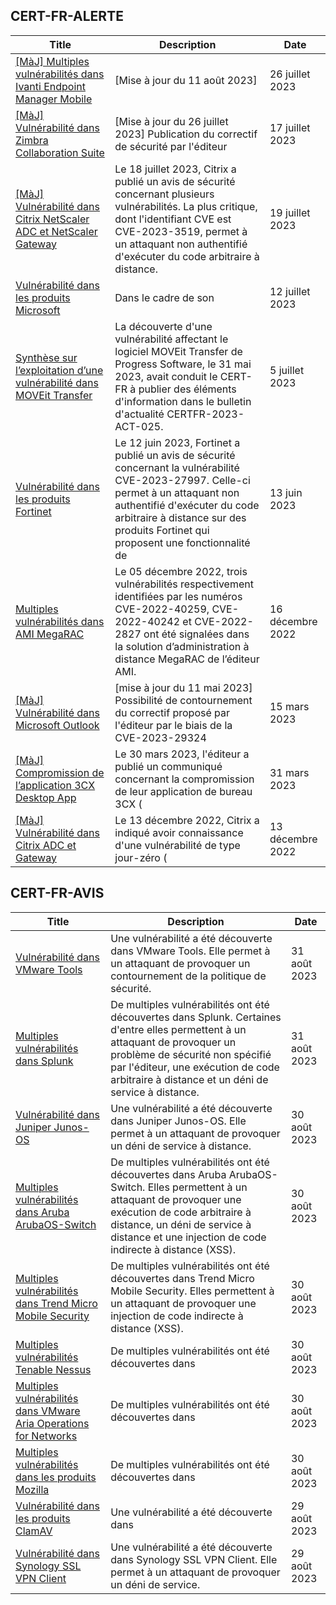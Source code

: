 
## CERT-FR-ALERTE
|Title|Description|Date|
|---|---|---|
| [[MàJ] Multiples vulnérabilités dans Ivanti Endpoint Manager Mobile](https://www.cert.ssi.gouv.fr/alerte/CERTFR-2023-ALE-009/) | [Mise à jour du 11 août 2023]  | 26 juillet 2023 |
| [[MàJ] Vulnérabilité dans Zimbra Collaboration Suite](https://www.cert.ssi.gouv.fr/alerte/CERTFR-2023-ALE-007/) | [Mise à jour du 26 juillet 2023] Publication du correctif de sécurité par l'éditeur | 17 juillet 2023 |
| [[MàJ] Vulnérabilité dans Citrix NetScaler ADC et NetScaler Gateway](https://www.cert.ssi.gouv.fr/alerte/CERTFR-2023-ALE-008/) | Le 18 juillet 2023, Citrix a publié un avis de sécurité concernant plusieurs vulnérabilités. La plus critique, dont l'identifiant CVE est CVE-2023-3519, permet à un attaquant non authentifié d'exécuter du code arbitraire à distance. | 19 juillet 2023 |
| [Vulnérabilité dans les produits Microsoft](https://www.cert.ssi.gouv.fr/alerte/CERTFR-2023-ALE-006/) | Dans le cadre de son  | 12 juillet 2023 |
| [Synthèse sur l’exploitation d’une vulnérabilité dans MOVEit Transfer](https://www.cert.ssi.gouv.fr/alerte/CERTFR-2023-ALE-005/) | La découverte d'une vulnérabilité affectant le logiciel MOVEit Transfer de Progress Software, le 31 mai 2023, avait conduit le CERT-FR à publier des éléments d'information dans le bulletin d'actualité CERTFR-2023-ACT-025. | 5 juillet 2023 |
| [Vulnérabilité dans les produits Fortinet](https://www.cert.ssi.gouv.fr/alerte/CERTFR-2023-ALE-004/) | Le 12 juin 2023, Fortinet a publié un avis de sécurité concernant la vulnérabilité CVE-2023-27997. Celle-ci permet à un attaquant non authentifié d'exécuter du code arbitraire à distance sur des produits Fortinet qui proposent une fonctionnalité de  | 13 juin 2023 |
| [Multiples vulnérabilités dans AMI MegaRAC](https://www.cert.ssi.gouv.fr/alerte/CERTFR-2022-ALE-014/) | Le 05 décembre 2022, trois vulnérabilités respectivement identifiées par les numéros CVE-2022-40259, CVE-2022-40242 et CVE-2022-2827 ont été signalées dans la solution d’administration à distance MegaRAC de l’éditeur AMI. | 16 décembre 2022 |
| [[MàJ] Vulnérabilité dans Microsoft Outlook](https://www.cert.ssi.gouv.fr/alerte/CERTFR-2023-ALE-002/) | [mise à jour du 11 mai 2023] Possibilité de contournement du correctif proposé par l'éditeur par le biais de la CVE-2023-29324 | 15 mars 2023 |
| [[MàJ] Compromission de l’application 3CX Desktop App](https://www.cert.ssi.gouv.fr/alerte/CERTFR-2023-ALE-003/) | Le 30 mars 2023, l'éditeur a publié un communiqué concernant la compromission de leur application de bureau 3CX ( | 31 mars 2023 |
| [[MàJ] Vulnérabilité dans Citrix ADC et Gateway](https://www.cert.ssi.gouv.fr/alerte/CERTFR-2022-ALE-013/) | Le 13 décembre 2022, Citrix a indiqué avoir connaissance d'une vulnérabilité de type jour-zéro ( | 13 décembre 2022 |
## CERT-FR-AVIS
|Title|Description|Date|
|---|---|---|
| [Vulnérabilité dans VMware Tools](https://www.cert.ssi.gouv.fr/avis/CERTFR-2023-AVI-0702/) | Une vulnérabilité a été découverte dans VMware Tools. Elle permet à un attaquant de provoquer un contournement de la politique de sécurité. | 31 août 2023 |
| [Multiples vulnérabilités dans Splunk](https://www.cert.ssi.gouv.fr/avis/CERTFR-2023-AVI-0701/) | De multiples vulnérabilités ont été découvertes dans Splunk. Certaines d'entre elles permettent à un attaquant de provoquer un problème de sécurité non spécifié par l'éditeur, une exécution de code arbitraire à distance et un déni de service à distance. | 31 août 2023 |
| [Vulnérabilité dans Juniper Junos-OS](https://www.cert.ssi.gouv.fr/avis/CERTFR-2023-AVI-0696/) | Une vulnérabilité a été découverte dans Juniper Junos-OS. Elle permet à un attaquant de provoquer un déni de service à distance. | 30 août 2023 |
| [Multiples vulnérabilités dans Aruba ArubaOS-Switch](https://www.cert.ssi.gouv.fr/avis/CERTFR-2023-AVI-0700/) | De multiples vulnérabilités ont été découvertes dans Aruba ArubaOS-Switch. Elles permettent à un attaquant de provoquer une exécution de code arbitraire à distance, un déni de service à distance et une injection de code indirecte à distance (XSS). | 30 août 2023 |
| [Multiples vulnérabilités dans Trend Micro Mobile Security](https://www.cert.ssi.gouv.fr/avis/CERTFR-2023-AVI-0699/) | De multiples vulnérabilités ont été découvertes dans Trend Micro Mobile Security. Elles permettent à un attaquant de provoquer une injection de code indirecte à distance (XSS). | 30 août 2023 |
| [Multiples vulnérabilités Tenable Nessus](https://www.cert.ssi.gouv.fr/avis/CERTFR-2023-AVI-0698/) | De multiples vulnérabilités ont été découvertes dans | 30 août 2023 |
| [Multiples vulnérabilités dans VMware Aria Operations for Networks](https://www.cert.ssi.gouv.fr/avis/CERTFR-2023-AVI-0697/) | De multiples vulnérabilités ont été découvertes dans | 30 août 2023 |
| [Multiples vulnérabilités dans les produits Mozilla](https://www.cert.ssi.gouv.fr/avis/CERTFR-2023-AVI-0695/) | De multiples vulnérabilités ont été découvertes dans | 30 août 2023 |
| [Vulnérabilité dans les produits ClamAV](https://www.cert.ssi.gouv.fr/avis/CERTFR-2023-AVI-0694/) | Une vulnérabilité a été découverte dans  | 29 août 2023 |
| [Vulnérabilité dans Synology SSL VPN Client](https://www.cert.ssi.gouv.fr/avis/CERTFR-2023-AVI-0693/) | Une vulnérabilité a été découverte dans Synology SSL VPN Client. Elle permet à un attaquant de provoquer un déni de service. | 29 août 2023 |
